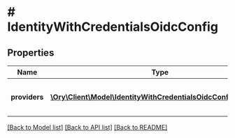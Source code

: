 # # IdentityWithCredentialsOidcConfig

## Properties

Name | Type | Description | Notes
------------ | ------------- | ------------- | -------------
**providers** | [**\Ory\Client\Model\IdentityWithCredentialsOidcConfigProvider[]**](IdentityWithCredentialsOidcConfigProvider.md) | A list of OpenID Connect Providers | [optional]

[[Back to Model list]](../../README.md#models) [[Back to API list]](../../README.md#endpoints) [[Back to README]](../../README.md)
